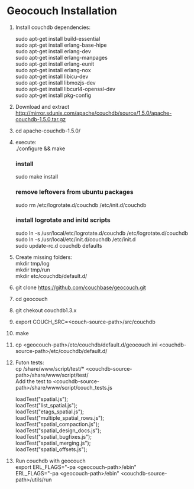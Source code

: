Geocouch Installation
===========

1. Install couchdb dependencies:
    
	sudo apt-get install build-essential  
    	sudo apt-get install erlang-base-hipe  
    	sudo apt-get install erlang-dev  
    	sudo apt-get install erlang-manpages  
    	sudo apt-get install erlang-eunit  
    	sudo apt-get install erlang-nox  
    	sudo apt-get install libicu-dev  
    	sudo apt-get install libmozjs-dev  
    	sudo apt-get install libcurl4-openssl-dev  
    	sudo apt-get install pkg-config  

2. Download and extract http://mirror.sdunix.com/apache/couchdb/source/1.5.0/apache-couchdb-1.5.0.tar.gz
3. cd apache-couchdb-1.5.0/
4. execute:  
	./configure && make
	### install
	sudo make install

	### remove leftovers from ubuntu packages
	sudo rm /etc/logrotate.d/couchdb /etc/init.d/couchdb

	### install logrotate and initd scripts
	sudo ln -s /usr/local/etc/logrotate.d/couchdb /etc/logrotate.d/couchdb  
	sudo ln -s /usr/local/etc/init.d/couchdb  /etc/init.d  
	sudo update-rc.d couchdb defaults  
5. Create missing folders:  
	mkdir tmp/log  
	mkdir tmp/run  
	mkdir etc/couchdb/default.d/  
6. git clone https://github.com/couchbase/geocouch.git
7. cd geocouch
7. git chekout couchdb1.3.x
8. export COUCH_SRC=\<couch-source-path>/src/couchdb
9. make
10. cp \<geocouch-path>/etc/couchdb/default.d/geocouch.ini \<couchdb-source-path>/etc/couchdb/default.d/
11. Futon tests:  
	cp <geocouch>/share/www/script/test/* \<couchdb-source-path>/share/www/script/test/  
	Add the test to \<couchdb-source-path>/share/www/script/couch_tests.js  

	loadTest("spatial.js");  
	loadTest("list_spatial.js");  
	loadTest("etags_spatial.js");  
	loadTest("multiple_spatial_rows.js");  
	loadTest("spatial_compaction.js");  
	loadTest("spatial_design_docs.js");  
	loadTest("spatial_bugfixes.js");  
	loadTest("spatial_merging.js");  
	loadTest("spatial_offsets.js");  
12. Run couchdb with geocouch  
	export ERL_FLAGS="-pa \<geocouch-path>/ebin"  
	ERL_FLAGS="-pa \<geocouch-path>/ebin" \<couchdb-source-path>/utils/run  
